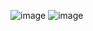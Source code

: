 ![image](https://github.com/abujaforhadi/SeleniumTestingOn_eBoighar/assets/79355299/086fe772-485e-48f1-b856-4350b53a769b)
![image](https://github.com/abujaforhadi/SeleniumTestingOn_eBoighar/assets/79355299/2f708e5e-7632-4837-a168-ff31c7505b36)
